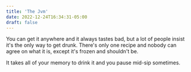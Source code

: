 ```yaml
---
title: 'The Jvm'
date: 2022-12-24T16:34:31-05:00
draft: false
---
```


You can get it anywhere and it always tastes bad, but a lot of people insist it's the only way to get drunk.
There's only one recipe and nobody can agree on what it is, except it's frozen and shouldn't be.

It takes all of your memory to drink it and you pause mid-sip sometimes.
